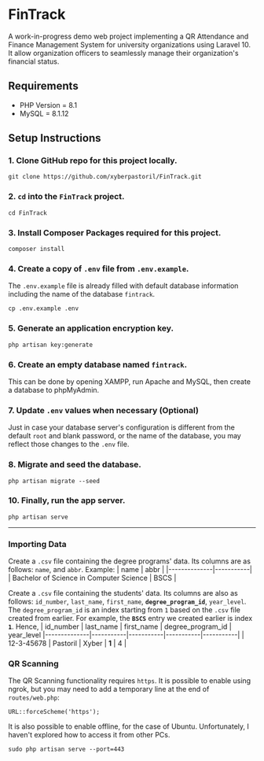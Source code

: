 # FinTrack

A work-in-progress demo web project implementing a QR Attendance and Finance Management System for university organizations using Laravel 10. It allow organization officers to seamlessly manage their organization's financial status.

## Requirements
- PHP Version = 8.1
- MySQL = 8.1.12

## Setup Instructions
### 1. Clone GitHub repo for this project locally.
```
git clone https://github.com/xyberpastoril/FinTrack.git
```

### 2. `cd` into the `FinTrack` project.
```
cd FinTrack
```

### 3. Install Composer Packages required for this project.
```
composer install
```

### 4. Create a copy of `.env` file from `.env.example`. 
The `.env.example` file is already filled with default database information including the name of the database `fintrack`.
```
cp .env.example .env
```

### 5. Generate an application encryption key.
```
php artisan key:generate
```

### 6. Create an empty database named `fintrack`.
This can be done by opening XAMPP, run Apache and MySQL, then create a database to phpMyAdmin.

### 7. Update `.env` values when necessary (Optional)
Just in case your database server's configuration is different from the default `root` and blank password, or the name of the database, you may reflect those changes to the `.env` file.

### 8. Migrate and seed the database.
```
php artisan migrate --seed
```

### 10. Finally, run the app server.
```
php artisan serve
```
---

### Importing Data

Create a `.csv` file containing the degree programs' data. Its columns are as follows: `name`, and `abbr`.
Example:
| name         | abbr     |
|--------------|-----------|
| Bachelor of Science in Computer Science | BSCS     |

Create a `.csv` file containing the students' data. Its columns are also as follows: `id_number`, `last_name`, `first_name`, **`degree_program_id`**, `year_level`. The `degree_program_id` is an index starting from `1` based on the `.csv` file created from earlier.
For example, the **`BSCS`** entry we created earlier is index **`1`**. Hence,
| id_number       | last_name     | first_name       | degree_program_id      | year_level
|--------------|-----------|-----------|-----------|-----------|
| 12-3-45678 | Pastoril     | Xyber | **1** | 4 |

### QR Scanning
The QR Scanning functionality requires `https`. It is possible to enable using ngrok, but you may need to add a temporary line at the end of `routes/web.php`:
```
URL::forceScheme('https');
```

It is also possible to enable offline, for the case of Ubuntu. Unfortunately, I haven't explored how to access it from other PCs.
```
sudo php artisan serve --port=443
```
